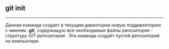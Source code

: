 ## git init
---
Данная команда создает в текущем директории новую поддиректорию с именем **.git**, содержащую все необходимые файлы репозитория - структуру  *GIT-репозитория* .
Эта команда создаёт пустой репозиторий на компьютере.